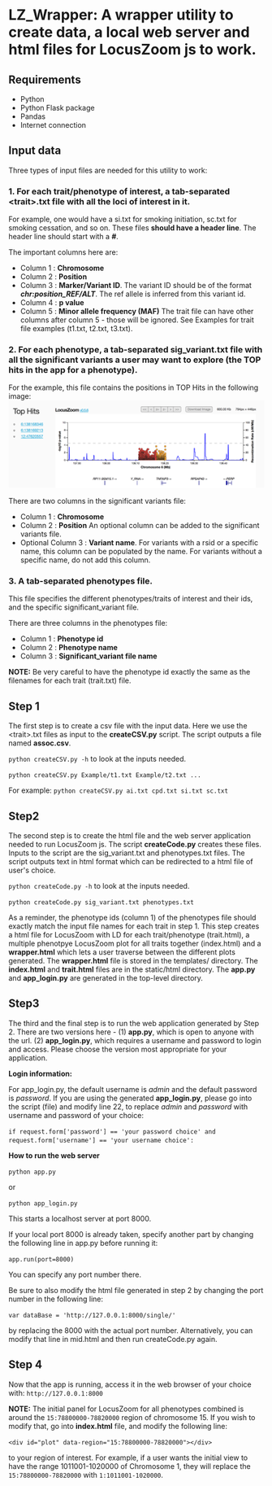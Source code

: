 # **LZ_Wrapper: A wrapper utility to create data, a local web server and html files for LocusZoom js to work.**

## **Requirements**

- Python
- Python Flask package
- Pandas
- Internet connection

## **Input data**

Three types of input files are needed for this utility to work:
 
### 1. For each trait/phenotype of interest, a tab-separated \<trait\>.txt file with all the loci of interest in it. 

For example, one would have a si.txt for smoking initiation, sc.txt for smoking cessation, and so on. These files **should have a header line**. The header line should start with a **#**.

  The important columns here are:
  - Column 1 : **Chromosome**
  - Column 2 : **Position**
  - Column 3 : **Marker/Variant ID**. The variant ID should be of the format **_chr:position_REF/ALT_**. The ref allele is inferred from this variant id.
  - Column 4 : **p value**
  - Column 5 : **Minor allele frequency (MAF)**
  The trait file can have other columns after column 5 - those will be ignored.
  See Examples for trait file examples (t1.txt, t2.txt, t3.txt).
  
### 2. For each phenotype, a tab-separated sig_variant.txt file with all the significant variants a user may want to explore (the TOP hits in the app for a phenotype). 

For the example, this file contains the positions in TOP Hits in the following image:
 ![Alt text](/Example/TopHits.png?raw=true "Top Hits")

  There are two columns in the significant variants file:
  - Column 1 : **Chromosome**
  - Column 2 : **Position**
  An optional column can be added to the significant variants file. 
  - Optional Column 3 : **Variant name**. For variants with a rsid or a specific name, this column can be populated by the name. For variants without a specific name, do not add this column. 
  
### 3. A tab-separated phenotypes file. 

This file specifies the different phenotypes/traits of interest and their ids, and the specific significant_variant file.

  There are three columns in the phenotypes file:
  - Column 1 : **Phenotype id**
  - Column 2 : **Phenotype name**
  - Column 3 : **Significant_variant file name**
  
  **NOTE:** Be very careful to have the phenotype id exactly the same as the filenames for each trait (trait.txt) file.

## **Step 1**

The first step is to create a csv file with the input data. Here we use the \<trait\>.txt files as input to the **createCSV.py** script. The script outputs a file named **assoc.csv**.

`python createCSV.py -h` to look at the inputs needed. 

`python createCSV.py Example/t1.txt Example/t2.txt ...` 

For example: `python createCSV.py ai.txt cpd.txt si.txt sc.txt`

## **Step2**

The second step is to create the html file and the web server application needed to run LocusZoom js. The script **createCode.py** creates these files. Inputs to the script are the sig_variant.txt and phenotypes.txt files. The script outputs text in html format which can be redirected to a html file of user's choice.

`python createCode.py -h` to look at the inputs needed. 

`python createCode.py sig_variant.txt phenotypes.txt`

As a reminder, the phenotype ids (column 1) of the phenotypes file should exactly match the input file names for each trait in step 1. This step creates a html file for LocusZoom with LD for each trait/phenotype (trait.html), a multiple phenotpye LocusZoom plot for all traits together (index.html) and a **wrapper.html** which lets a user traverse between the different plots generated.
The **wrapper.html** file is stored in the templates/ directory. The **index.html** and **trait.html** files are in the static/html directory.
The **app.py** and **app_login.py** are generated in the top-level directory.

## **Step3**

The third and the final step is to run the web application generated by Step 2. There are two versions here - (1) **app.py**, which is open to anyone with the url. (2) **app_login.py**, which requires a username and password to login and access. Please choose the version most appropriate for your application. 

**Login information:** 

For app_login.py, the default username is *admin* and the default password is *password*. If you are using the generated **app_login.py**,  please go into the script (file) and modify line 22, to replace *admin* and *password* with username and password of your choice:

`if request.form['password'] == 'your password choice' and request.form['username'] == 'your username choice':`

**How to run the web server**

`python app.py`

or

`python app_login.py`

This starts a localhost server at port 8000. 


If your local port 8000 is already taken, specify another part by changing the following line in app.py before running it:

`app.run(port=8000)`

You can specify any port number there.

Be sure to also modify the html file generated in step 2 by changing the port number in the following line:

`var dataBase = 'http://127.0.0.1:8000/single/'`

by replacing the 8000 with the actual port number. Alternatively, you can modify that line in mid.html and then run createCode.py again.

## **Step 4**

Now that the app is running, access it in the web browser of your choice with:
`http://127.0.0.1:8000`

**NOTE:** The initial panel for LocusZoom for all phenotypes combined is around the `15:78800000-78820000` region of chromosome 15. If you wish to modify that, go into **index.html** file, and modify the following line:

`<div id="plot" data-region="15:78800000-78820000"></div>`

to your region of interest. For example, if a user wants the initial view to have the range 1011001-1020000 of Chromosome 1, they will replace the `15:78800000-78820000` with `1:1011001-1020000`.
